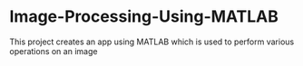 # Image-Processing-Using-MATLAB
This project creates an app using MATLAB which is used to perform various operations on an image 
